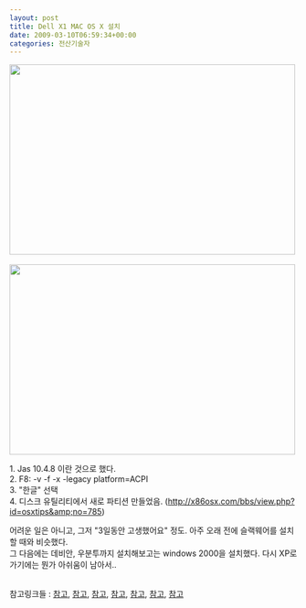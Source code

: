```yaml
---
layout: post
title: Dell X1 MAC OS X 설치
date: 2009-03-10T06:59:34+00:00
categories: 전산기술자
---
```

<img src="http://jinto.pe.kr/wp-content/uploads/1/cfile25.uf.143F351049B8FB1B3017F5.jpg" class="aligncenter" width="500" height="333" alt="" filename="SG1S3128.jpg" filemime="image/jpeg" /><br />
<br />
<img src="http://jinto.pe.kr/wp-content/uploads/1/cfile21.uf.144E250E49B8F955A5414A.jpg" class="aligncenter" width="0" height="0" alt="" filename="SG1S3129.jpg" filemime="" /><img src="http://jinto.pe.kr/wp-content/uploads/1/cfile3.uf.114DB30E49B8F96E0C2C0C.jpg" class="aligncenter" width="500" height="333" alt="" filename="SG1S3129.jpg" filemime="image/jpeg" /><p>1. Jas 10.4.8 이란 것으로 했다. <br />
2. F8: -v -f -x -legacy platform=ACPI<br />
3. "한글" 선택<br />
4. 디스크 유틸리티에서 새로 파티션 만들었음. (<a href="http://x86osx.com/bbs/view.php?id=osxtips&amp;no=785">http://x86osx.com/bbs/view.php?id=osxtips&amp;no=785</a>)</p>
<p>어려운 일은 아니고, 그저 "3일동안 고생했어요" 정도. 아주 오래 전에 슬랙웨어를 설치할 때와 비슷했다.&nbsp;<br />
그 다음에는 데비안, 우분투까지 설치해보고는 windows 2000을 설치했다. 다시 XP로 가기에는 뭔가 아쉬움이 남아서..</p>
<p><br />
참고링크들 :&nbsp;<a href="http://x86osx.com/bbs/view.php?id=after&amp;no=1982" target="_blank" title="[http://x86osx.com/bbs/view.php?id=after&amp;no=1982]로 이동합니다.">참고</a>,&nbsp;<a href="http://x86osx.com/bbs/view.php?id=osxtips&amp;no=679" target="_blank" title="[http://x86osx.com/bbs/view.php?id=osxtips&amp;no=679]로 이동합니다.">참고</a>,&nbsp;<a href="http://www.dell.com/content/products/productdetails.aspx/latit_x1?c=us&amp;cs=22&amp;l=en&amp;s=dfh" target="_blank" title="[http://www.dell.com/content/products/productdetails.aspx/latit_x1?c=us&amp;cs=22&amp;l=en&amp;s=dfh]로 이동합니다.">참고</a>,&nbsp;<a href="http://x86osx.com/bbs/view.php?id=freeboard&amp;no=6574" target="_blank" title="[http://x86osx.com/bbs/view.php?id=freeboard&amp;no=6574]로 이동합니다.">참고</a>,&nbsp;<a href="http://x86osx.com/bbs/view.php?id=pds&amp;no=2336" target="_blank" title="[http://x86osx.com/bbs/view.php?id=pds&amp;no=2336]로 이동합니다.">참고</a>,&nbsp;<a href="http://x86osx.com/bbs/view.php?id=osxtips&amp;no=136" target="_blank" title="[http://x86osx.com/bbs/view.php?id=osxtips&amp;no=136]로 이동합니다.">참고</a>,&nbsp;<a href="http://arapshow.springnote.com/pages/2130428" target="_blank" title="[http://arapshow.springnote.com/pages/2130428]로 이동합니다.">참고</a></p>
